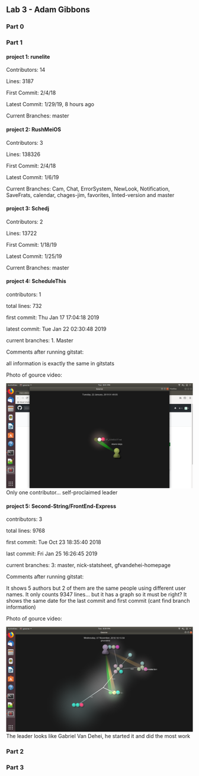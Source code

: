## Lab 3 - Adam Gibbons

### Part 0

### Part 1

#### project 1: runelite
Contributors: 14

Lines: 3187

First Commit: 2/4/18

Latest Commit: 1/29/19, 8 hours ago

Current Branches: master
#### project 2: RushMeiOS
Contributors: 3

Lines: 138326

First Commit: 2/4/18

Latest Commit: 1/6/19

Current Branches: Cam, Chat, ErrorSystem, NewLook, Notification, SaveFrats, calendar, chages-jim, favorites, linted-version and master
#### project 3: Schedj
Contributors: 2

Lines: 13722

First Commit: 1/18/19

Latest Commit: 1/25/19

Current Branches: master
#### project 4: ScheduleThis

contributors: 1

total lines: 732

first commit: Thu Jan 17 17:04:18 2019

latest commit: Tue Jan 22 02:30:48 2019

current branches: 1. Master

Comments after running gitstat:

all information is exactly the same in gitstats

Photo of gource video:

![gource vid](gource_schedulethis.png)
Only one contributor... self-proclaimed leader
#### project 5: Second-String/FrontEnd-Express

contributors: 3

total lines: 9768

first commit: Tue Oct 23 18:35:40 2018

last commit: Fri Jan 25 16:26:45 2019

current branches: 3: master, nick-statsheet, gfvandehei-homepage

Comments after running gitstat:

It shows 5 authors but 2 of them are the same people using different user names.	It only counts 9347 lines... but it has a graph so it must be right? It shows the same date for the last commit and first commit
(cant find branch information)

Photo of gource video:

![gource vid](gource_secondstring.png)
The leader looks like Gabriel Van Dehei, he started it and did the most work

### Part 2

### Part 3
